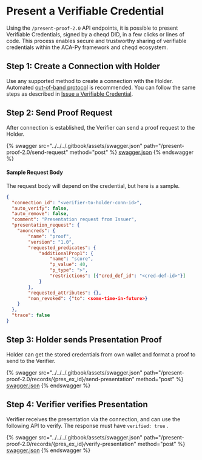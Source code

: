 # Present a Verifiable Credential

Using the `/present-proof-2.0` API endpoints, it is possible to present Verifiable Credentials, signed by a cheqd DID, in a few clicks or lines of code. This process enables secure and trustworthy sharing of verifiable credentials within the ACA-Py framework and cheqd ecosystem.

## Step 1: Create a Connection with Holder

Use any supported method to create a connection with the Holder. Automated [out-of-band protocol](https://identity.foundation/didcomm-messaging/spec/#out-of-band-messages) is recommended. You can follow the same steps as described in [Issue a Verifiable Credential](issue-a-verifiable-credential.md#step-1-create-a-connection-with-holder).

## Step 2: Send Proof Request

After connection is established, the Verifier can send a proof request to the Holder.

{% swagger src="../../../.gitbook/assets/swagger.json" path="/present-proof-2.0/send-request" method="post" %}
[swagger.json](../../../.gitbook/assets/swagger.json)
{% endswagger %}

#### Sample Request Body

The request body will depend on the credential, but here is a sample.

```json
{
  "connection_id": "<verifier-to-holder-conn-id>",
  "auto_verify": false,
  "auto_remove": false,
  "comment": "Presentation request from Issuer",
  "presentation_request": {
    "anoncreds": {
        "name": "proof",
        "version": "1.0",
        "requested_predicates": {
            "additionalProp1": {
                "name": "score",
                "p_value": 40,
                "p_type": ">",
                "restrictions": [{"cred_def_id": "<cred-def-id>"}]
            }
        },
        "requested_attributes": {},
        "non_revoked": {"to": <some-time-in-future>}
    }
  },
  "trace": false
}
```

## Step 3: Holder sends Presentation Proof

Holder can get the stored credentials from own wallet and format a proof to send to the Verifier.

{% swagger src="../../../.gitbook/assets/swagger.json" path="/present-proof-2.0/records/{pres_ex_id}/send-presentation" method="post" %}
[swagger.json](../../../.gitbook/assets/swagger.json)
{% endswagger %}

## Step 4: Verifier verifies Presentation

Verifier receives the presentation via the connection, and can use the following API to verify. The response must have `verified: true` .

{% swagger src="../../../.gitbook/assets/swagger.json" path="/present-proof-2.0/records/{pres_ex_id}/verify-presentation" method="post" %}
[swagger.json](../../../.gitbook/assets/swagger.json)
{% endswagger %}

